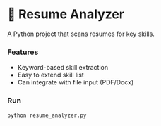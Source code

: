 # 📄 Resume Analyzer
A Python project that scans resumes for key skills.

### Features
- Keyword-based skill extraction
- Easy to extend skill list
- Can integrate with file input (PDF/Docx)

### Run
```bash
python resume_analyzer.py
